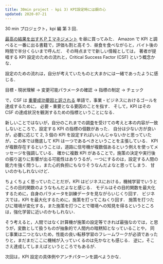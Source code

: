 ```yaml
---
title: 30min project - kpi 3) KPI設定時には鋼の心
updated: 2020-07-21
---
```


30 min プロジェクト，kpi 編 第 3 回．

[最高の結果を出すＫＰＩマネジメント](https://www.amazon.co.jp/dp/B07DWT74FW/) を昼に買ってみた．
Amazon で KPI と調べると一番に出る書籍で，評価も割と高そう．昼食を食べながらと，バイト後の時間で半分くらいまで呼んだ．
その時点までで新しい情報としては， 著者が提唱する KPI 設定のための流れと，Critical Success Factor (CSF) という概念かな．

設定のための流れは，自分が考えていたものと大まかには一緒であったように感じる．

目標・現状理解 -> 変更可能パラメータの確認 -> 指標の制定 -> チェック

で，CSF は [重要成功要因と訳される](https://www.kaonavi.jp/dictionary/kpi_csf/) 単語で，事業・ビジネスにおけるゴールを達成するために，
必要・重要となる要因のことを指す．
そして，KPI はその CSF の達成状況を観測するための指標ということになる．

新しいことではないが，自分のこれまでの調査を受けての考えと本の内容が一致しないところで，設定する KPI の指標の個数があった．
自分は少ない方が良いが，必要に応じて 2, 3 個の KPI を設定すればいいんじゃないかと思っていたが，この本では徹底して KPI は一つであるべきということを主張している．
KPI が複数存在するということは，道路に信号機が複数個あるという例えを使ってメッセージを強調している．
確かに複数 KPI があることで，施策の決定や実行後の振り返りに影響が出る可能性はありうるが，一つにするのは，設定する人間の能力を強く問うし，また心的負担にもなりそうなんだよなと思ってしまう．
甘いのかもしれないけど．

ちょくちょく思っていたことだが，KPI はビジネスにおける，機械学習でいうところの目的関数のようなもんだよなと感じる．
モデルはその目的関数を最大化するために，自身のパラメータを訓練データを見ながらいじくり回す．
ビジネスでは，KPI を最大化するために，施策を打ってこねくり回す．
施策を打つたびに環境が変化する，また施策を打つことで環境への知見を得るというところは，強化学習に近いのかもしれない．

そう考えると，人間ではなく計算機が施策の設定等できれば最強なのでは，と思うが，変数として扱うものが抽象的で人間内の暗黙知となっていることや，
同じ事業は二つとないため，性能の良い転移学習のフレームワークが必須であったりと，まだまだここに機械が入っていくるのは先かなとも感じる．
逆に，そこさえ達成してしまえばというところでもあるが．

次回は，KPI 設定の具体例やアンチパターンを調べようかな．
